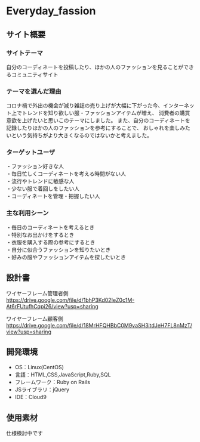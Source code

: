 # Everyday_fassion

## サイト概要
### サイトテーマ
自分のコーディネートを投稿したり、ほかの人のファッションを見ることができるコミュニティサイト

### テーマを選んだ理由
コロナ禍で外出の機会が減り雑誌の売り上げが大幅に下がった今、インターネット上でトレンドを知り欲しい服・ファッションアイテムが増え、
消費者の購買意欲を上げたいと思いこのテーマにしました。
また、自分のコーディネートを記録したりほかの人のファッションを参考にすることで、
おしゃれを楽しみたいという気持ちがより大きくなるのではないかと考えました。

### ターゲットユーザ
・ファッション好きな人  
・毎日忙しくコーディネートを考える時間がない人  
・流行やトレンドに敏感な人  
・少ない服で着回しをしたい人  
・コーディネートを管理・把握したい人  

### 主な利用シーン
・毎日のコーディネートを考えるとき  
・特別なお出かけをするとき  
・衣服を購入する際の参考にするとき  
・自分に似合うファッションを知りたいとき  
・好みの服やファッションアイテムを探したいとき  

## 設計書
 ワイヤーフレーム管理者側
 https://drive.google.com/file/d/1bhP3Kd02IeZ0c1M-At6rFUtufhCqpi26/view?usp=sharing
 
 ワイヤーフレーム顧客側
 https://drive.google.com/file/d/18MrHFQHBbC0M9vaSH3itdJeH7FL8nMzT/view?usp=sharing
 

## 開発環境
- OS：Linux(CentOS)
- 言語：HTML,CSS,JavaScript,Ruby,SQL
- フレームワーク：Ruby on Rails
- JSライブラリ：jQuery
- IDE：Cloud9

## 使用素材
仕様検討中です

